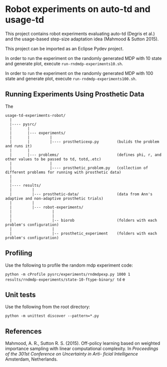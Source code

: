 # Robot experiments on auto-td and usage-td


This project contains robot experiments evaluating auto-td (Degris et al.) and the usage-based step-size adaptation idea (Mahmood & Sutton 2015).

This project can be imported as an Eclipse Pydev project.

In order to run the experiment on the randomly generated MDP with 10 state and generate plot, execute `run-rndmdp-experiments10.sh`.

In order to run the experiment on the randomly generated MDP with 100 state and generate plot, execute `run-rndmdp-experiments100.sh`.

## Running Experiments Using Prosthetic Data

The

```
usage-td-experiments-robot/
  |
  |---- pysrc/
  |       |
  |       |--- experiments/                       
  |       |         |
  |       |         |---- prostheticexp.py        (bulids the problem and runs it)
  |       |
  |       |--- problems/                          (defines phi, r, and other values to be passed to td, totd,.etc)
  |                 |
  |                 |---- prosthetic_problem.py   (collection of different problems for running with prosthetic data)
  |
  |
  |---- results/
  |         |
  |         |--- prosthetic-data/                 (data from Ann's adaptive and non-adaptive prosthetic trials)
  |         |
  |         |--- robot-experiments/     
  |                  |              
  |                  |
  |                  |-- biorob                   (folders with each problem's configuration)
  |                  |
  |                  |-- prosthetic_experiment    (folders with each problem's configuration)
```


## Profiling

Use the following to profile the random mdp experiment code:

`python -m cProfile pysrc/experiments/rndmdpexp.py 1000 1 results/rndmdp-experiments/state-10-ftype-binary/ td`
e
## Unit tests

Use the following from the root directory:

`python -m unittest discover --pattern=*.py`

## References

Mahmood, A. R., Sutton R. S. (2015). Off-policy learning based on weighted importance sampling with linear computational complexity. In *Proceedings of the 301st Conference on Uncertainty in Arti- ficial Intelligence* Amsterdam, Netherlands.



